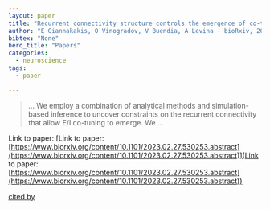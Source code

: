 ```yaml
---
layout: paper
title: "Recurrent connectivity structure controls the emergence of co-tuned excitation and inhibition"
author: "E Giannakakis, O Vinogradov, V Buendia, A Levina - bioRxiv, 2023 - biorxiv.org"
bibtex: "None"
hero_title: "Papers"
categories:
  - neuroscience
tags:
  - paper

---
```

>… We employ a combination of analytical methods and simulation-based inference to uncover constraints on the recurrent connectivity that allow E/I co-tuning to emerge. We …

Link to paper: [Link to paper: [https://www.biorxiv.org/content/10.1101/2023.02.27.530253.abstract](https://www.biorxiv.org/content/10.1101/2023.02.27.530253.abstract)](Link to paper: [https://www.biorxiv.org/content/10.1101/2023.02.27.530253.abstract](https://www.biorxiv.org/content/10.1101/2023.02.27.530253.abstract))

[cited by](https://scholar.google.com/scholar?cites=6810493978059380896&as_sdt=5,32&sciodt=0,32&hl=en&num=20)
